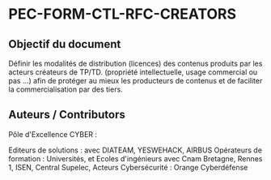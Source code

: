 # PEC-FORM-CTL-RFC-CREATORS

## Objectif du document

Définir les modalités de distribution (licences) des contenus produits par les acteurs créateurs de TP/TD. 
(propriété intellectuelle, usage commercial ou pas …) afin de protéger au mieux les producteurs de contenus et de faciliter la commercialisation par des tiers.

## Auteurs / Contributors

Pôle d'Excellence CYBER :

Editeurs de solutions : avec DIATEAM, YESWEHACK, AIRBUS
Opérateurs de formation : Universités, et Ecoles d'ingénieurs avec Cnam Bretagne, Rennes 1, ISEN, Central Supelec, 
Acteurs Cybersécurité : Orange Cyberdéfense
